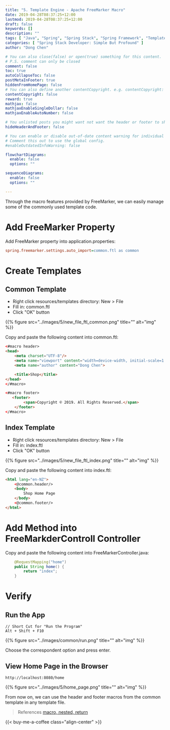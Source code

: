 ```yaml
---
title: "5. Template Engine - Apache FreeMarker Macro"
date: 2019-04-28T08:37:25+12:00
lastmod: 2019-04-28T08:37:25+12:00
draft: false
keywords: []
description: ""
tags: [ "Java", "Spring", "Spring Stack", "Spring Framework", "Template Engine", "Apache FreeMarker", "FreeMarker Macro" ]
categories: [ "Spring Stack Developer: Simple But Profound" ]
author: "Dong Chen"

# You can also close(false) or open(true) something for this content.
# P.S. comment can only be closed
comment: false
toc: true
autoCollapseToc: false
postMetaInFooter: true
hiddenFromHomePage: false
# You can also define another contentCopyright. e.g. contentCopyright: "This is another copyright."
contentCopyright: false
reward: true
mathjax: false
mathjaxEnableSingleDollar: false
mathjaxEnableAutoNumber: false

# You unlisted posts you might want not want the header or footer to show
hideHeaderAndFooter: false

# You can enable or disable out-of-date content warning for individual post.
# Comment this out to use the global config.
#enableOutdatedInfoWarning: false

flowchartDiagrams:
  enable: false
  options: ""

sequenceDiagrams: 
  enable: false
  options: ""

---
```


Through the macro features provided by FreeMarker, we can easily manage some of the commonly used template code.

<!--more-->

# Add FreeMarker Property

Add FreeMarker property into application.properties:

```ini
spring.freemarker.settings.auto_import=common.ftl as common
```

# Create Templates

## Common Template

* Right click resources/templates directory: New > File
* Fill in: common.ftl
* Click "OK" button

{{% figure src="../images/5/new_file_ftl_common.png" title="" alt="img" %}}

Copy and paste the following content into common.ftl:

```html
<#macro header>
<head>
    <meta charset="UTF-8"/>
    <meta name="viewport" content="width=device-width, initial-scale=1.0">
    <meta name="author" content="Dong Chen">

    <title>Shop</title>
</head>
</#macro>

<#macro footer>
   <footer>
        <span>Copyright © 2019. All Rights Reserved.</span>
    </footer>
</#macro>
```

## Index Template

* Right click resources/templates directory: New > File
* Fill in: index.ftl
* Click "OK" button

{{% figure src="../images/5/new_file_ftl_index.png" title="" alt="img" %}}

Copy and paste the following content into index.ftl:

```html
<html lang="en-NZ">
    <@common.header/>
    <body>
        Shop Home Page
    </body>
    <@common.footer/>
</html>
```

# Add Method into FreeMarkderControll Controller

Copy and paste the following content into FreeMarkerController.java:

```java
    @RequestMapping("home")
    public String home() {
        return "index";
    }
```

# Verify

## Run the App

```Code
// Short Cut for "Run the Program"
Alt + Shift + F10
```

{{% figure src="../images/common/run.png" title="" alt="img" %}}

Choose the correspondent option and press enter.

## View Home Page in the Browser

```http
http://localhost:8080/home
```

{{% figure src="../images/5/home_page.png" title="" alt="img" %}}

From now on, we can use the header and footer macros from the common template in any template file.

> References
> [macro, nested, return](https://freemarker.apache.org/docs/ref_directive_macro.html)

<!-- Buy Me a Coffee Button -->
{{< buy-me-a-coffee class="align-center" >}}
